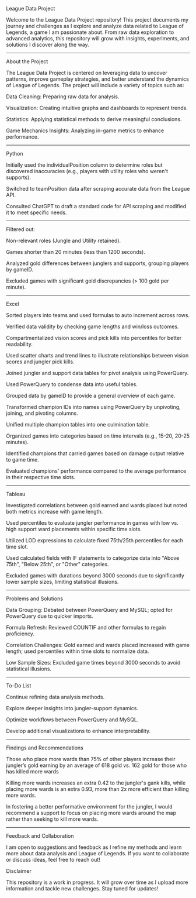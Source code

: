 League Data Project

Welcome to the League Data Project repository! This project documents my journey and challenges as I explore and analyze data related to League of Legends, a game I am passionate about. From raw data exploration to advanced analytics, this repository will grow with insights, experiments, and solutions I discover along the way.

-----
About the Project

The League Data Project is centered on leveraging data to uncover patterns, improve gameplay strategies, and better understand the dynamics of League of Legends. The project will include a variety of topics such as:

Data Cleaning: Preparing raw data for analysis.

Visualization: Creating intuitive graphs and dashboards to represent trends.

Statistics: Applying statistical methods to derive meaningful conclusions.

Game Mechanics Insights: Analyzing in-game metrics to enhance performance.

-----

Python

Initially used the individualPosition column to determine roles but discovered inaccuracies (e.g., players with utility roles who weren't supports).

Switched to teamPosition data after scraping accurate data from the League API.

Consulted ChatGPT to draft a standard code for API scraping and modified it to meet specific needs.

-----

Filtered out:

Non-relevant roles (Jungle and Utility retained).

Games shorter than 20 minutes (less than 1200 seconds).

Analyzed gold differences between junglers and supports, grouping players by gameID.

Excluded games with significant gold discrepancies (> 100 gold per minute).

-----

Excel

Sorted players into teams and used formulas to auto increment across rows.

Verified data validity by checking game lengths and win/loss outcomes.

Compartmentalized vision scores and pick kills into percentiles for better readability.

Used scatter charts and trend lines to illustrate relationships between vision scores and jungler pick kills.

Joined jungler and support data tables for pivot analysis using PowerQuery.

Used PowerQuery to condense data into useful tables.

Grouped data by gameID to provide a general overview of each game.

Transformed champion IDs into names using PowerQuery by unpivoting, joining, and pivoting columns.

Unified multiple champion tables into one culmination table.

Organized games into categories based on time intervals (e.g., 15-20, 20-25 minutes).

Identified champions that carried games based on damage output relative to game time.

Evaluated champions' performance compared to the average performance in their respective time slots.

-----
Tableau

Investigated correlations between gold earned and wards placed but noted both metrics increase with game length.

Used percentiles to evaluate jungler performance in games with low vs. high support ward placements within specific time slots.

Utilized LOD expressions to calculate fixed 75th/25th percentiles for each time slot.

Used calculated fields with IF statements to categorize data into "Above 75th", "Below 25th", or "Other" categories.

Excluded games with durations beyond 3000 seconds due to significantly lower sample sizes, limiting statistical illusions.

-----
Problems and Solutions

Data Grouping: Debated between PowerQuery and MySQL; opted for PowerQuery due to quicker imports.

Formula Refresh: Reviewed COUNTIF and other formulas to regain proficiency.

Correlation Challenges: Gold earned and wards placed increased with game length; used percentiles within time slots to normalize data.

Low Sample Sizes: Excluded game times beyond 3000 seconds to avoid statistical illusions.

-----
To-Do List

Continue refining data analysis methods.

Explore deeper insights into jungler-support dynamics.

Optimize workflows between PowerQuery and MySQL.

Develop additional visualizations to enhance interpretability.

-----
Findings and Recommendations

Those who place more wards than 75% of other players increase their jungler’s gold earning by an average of 618 gold vs. 162 gold for those who has killed more wards

Killing more wards increases an extra 0.42 to the jungler's gank kills, while placing more wards is an extra 0.93, more than 2x more efficient than killing more wards.

In fostering a better performative environment for the jungler, I would recommend a support to focus on placing more wards around the map rather than seeking to kill more wards.

-----
Feedback and Collaboration

I am open to suggestions and feedback as I refine my methods and learn more about data analysis and League of Legends. If you want to collaborate or discuss ideas, feel free to reach out!

Disclaimer

This repository is a work in progress. It will grow over time as I upload more information and tackle new challenges. Stay tuned for updates!
